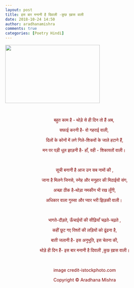 ```yaml
---
layout: post
title: इस बार मनानी है दिवाली -कुछ ख़ास वाली
date: 2018-10-24 14:50
author: aradhanamishra
comments: true
categories: [Poetry Hindi]
---
```

<img class="size-medium wp-image-587 aligncenter" src="http://www.aradhanamishra.com/wp-content/uploads/2018/10/diwali-2-300x185.jpg" alt="" width="300" height="185">

&nbsp;
<p style="text-align: center;"><span style="color: #800000;">बहुत काम है - थोड़े से ही दिन तो हैं अब,&nbsp;</span></p>
<p style="text-align: center;"><span style="color: #800000;">सफाई करनी है- वो गहराई वाली,&nbsp;</span></p>
<p style="text-align: center;"><span style="color: #800000;">दिलों के कोनों में लगे गिले-शिकवों के जाले हटाने हैं,</span></p>
<p style="text-align: center;"><span style="color: #800000;">मन पर&nbsp;पड़ी धूल झाड़नी है- हाँ, वही - शिकायतों वाली।&nbsp;</span></p>
&nbsp;
<p style="text-align: center;"><span style="color: #800000;">सूची बनानी है आज उन सब नामों की ,</span></p>
<p style="text-align: center;"><span style="color: #800000;">जाना है मिलने जिनसे, स्नेह और मनुहार की मिठाईयों संग,</span></p>
<p style="text-align: center;"><span style="color: #800000;">अच्छा ठीक है-थोड़ा नमकीन भी रख लूँगी,</span></p>
<p style="text-align: center;"><span style="color: #800000;">अधिकार वाला गुस्सा और प्यार भरी झिड़की वाली।&nbsp;</span></p>
&nbsp;
<p style="text-align: center;"><span style="color: #800000;">भागते-दौड़ते, ऊँचाईयों की सीढ़ियाँ चढ़ते-चढ़ते ,</span></p>
<p style="text-align: center;"><span style="color: #800000;">कहीं छूट गए रिश्तों की लड़ियों को ढूंढना है,</span></p>
<p style="text-align: center;"><span style="color: #800000;">बाती जलानी है- इस अनुभूति, इस चेतना की,</span></p>
<p style="text-align: center;"><span style="color: #800000;">थोड़े ही दिन हैं- इस बार मनानी है दिवाली&nbsp;,कुछ ख़ास वाली।</span></p>
&nbsp;
<p style="text-align: center;"><span style="color: #800000;">image credit-istockphoto.com</span></p>
<p style="text-align: center;"><span style="color: #800000;">Copyright © Aradhana Mishra</span></p>
<p style="text-align: center;"></p>

